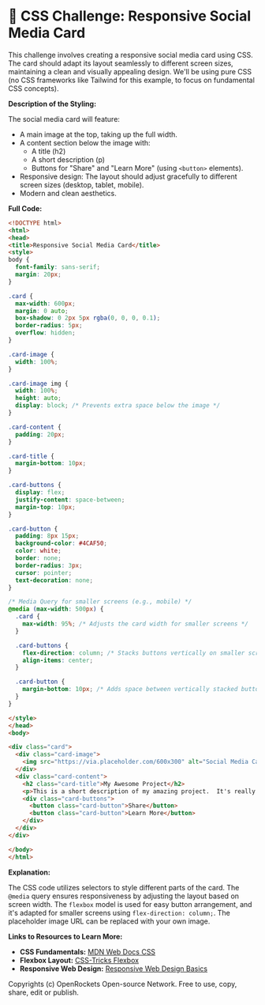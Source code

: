 # 🐞 CSS Challenge:  Responsive Social Media Card


This challenge involves creating a responsive social media card using CSS. The card should adapt its layout seamlessly to different screen sizes, maintaining a clean and visually appealing design.  We'll be using pure CSS (no CSS frameworks like Tailwind for this example, to focus on fundamental CSS concepts).


**Description of the Styling:**

The social media card will feature:

* A main image at the top, taking up the full width.
* A content section below the image with:
    * A title (h2)
    * A short description (p)
    * Buttons for "Share" and "Learn More" (using `<button>` elements).
* Responsive design: The layout should adjust gracefully to different screen sizes (desktop, tablet, mobile).
* Modern and clean aesthetics.

**Full Code:**

```html
<!DOCTYPE html>
<html>
<head>
<title>Responsive Social Media Card</title>
<style>
body {
  font-family: sans-serif;
  margin: 20px;
}

.card {
  max-width: 600px;
  margin: 0 auto;
  box-shadow: 0 2px 5px rgba(0, 0, 0, 0.1);
  border-radius: 5px;
  overflow: hidden;
}

.card-image {
  width: 100%;
}

.card-image img {
  width: 100%;
  height: auto;
  display: block; /* Prevents extra space below the image */
}

.card-content {
  padding: 20px;
}

.card-title {
  margin-bottom: 10px;
}

.card-buttons {
  display: flex;
  justify-content: space-between;
  margin-top: 10px;
}

.card-button {
  padding: 8px 15px;
  background-color: #4CAF50;
  color: white;
  border: none;
  border-radius: 3px;
  cursor: pointer;
  text-decoration: none;
}

/* Media Query for smaller screens (e.g., mobile) */
@media (max-width: 500px) {
  .card {
    max-width: 95%; /* Adjusts the card width for smaller screens */
  }

  .card-buttons {
    flex-direction: column; /* Stacks buttons vertically on smaller screens */
    align-items: center;
  }

  .card-button {
    margin-bottom: 10px; /* Adds space between vertically stacked buttons */
  }
}

</style>
</head>
<body>

<div class="card">
  <div class="card-image">
    <img src="https://via.placeholder.com/600x300" alt="Social Media Card Image">
  </div>
  <div class="card-content">
    <h2 class="card-title">My Awesome Project</h2>
    <p>This is a short description of my amazing project.  It's really cool and you should check it out!</p>
    <div class="card-buttons">
      <button class="card-button">Share</button>
      <button class="card-button">Learn More</button>
    </div>
  </div>
</div>

</body>
</html>
```

**Explanation:**

The CSS code utilizes selectors to style different parts of the card.  The `@media` query ensures responsiveness by adjusting the layout based on screen width.  The `flexbox` model is used for easy button arrangement, and it's adapted for smaller screens using `flex-direction: column;`.  The placeholder image URL can be replaced with your own image.


**Links to Resources to Learn More:**

* **CSS Fundamentals:** [MDN Web Docs CSS](https://developer.mozilla.org/en-US/docs/Web/CSS)
* **Flexbox Layout:** [CSS-Tricks Flexbox](https://css-tricks.com/snippets/css/a-guide-to-flexbox/)
* **Responsive Web Design:** [Responsive Web Design Basics](https://developer.mozilla.org/en-US/docs/Learn/Responsive_web_design/Responsive_design)


Copyrights (c) OpenRockets Open-source Network. Free to use, copy, share, edit or publish.


